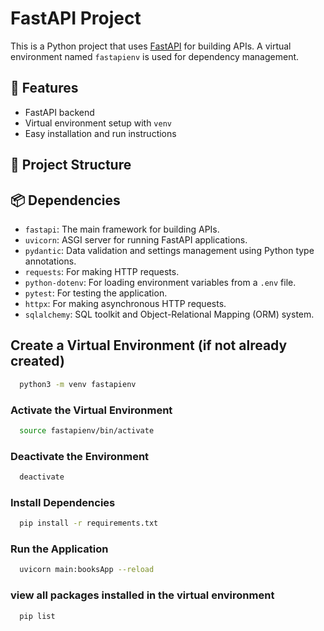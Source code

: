 # FastAPI Project

This is a Python project that uses [FastAPI](https://fastapi.tiangolo.com/) for building APIs. A virtual environment named `fastapienv` is used for dependency management.

## 🚀 Features

- FastAPI backend
- Virtual environment setup with `venv`
- Easy installation and run instructions

## 📁 Project Structure


## 📦 Dependencies
- `fastapi`: The main framework for building APIs.
- `uvicorn`: ASGI server for running FastAPI applications.
- `pydantic`: Data validation and settings management using Python type annotations.
- `requests`: For making HTTP requests.
- `python-dotenv`: For loading environment variables from a `.env` file.
- `pytest`: For testing the application.
- `httpx`: For making asynchronous HTTP requests.
- `sqlalchemy`: SQL toolkit and Object-Relational Mapping (ORM) system.


## Create a Virtual Environment (if not already created)
  ```bash
    python3 -m venv fastapienv
  ```
### Activate the Virtual Environment
  ```bash
    source fastapienv/bin/activate
  ```
### Deactivate the Environment
  ```bash
    deactivate
  ```
### Install Dependencies
  ```bash
    pip install -r requirements.txt
  ``` 
### Run the Application
  ```bash
    uvicorn main:booksApp --reload
  ```
### view all packages installed in the virtual environment
  ```bash 
    pip list
  ``` 



